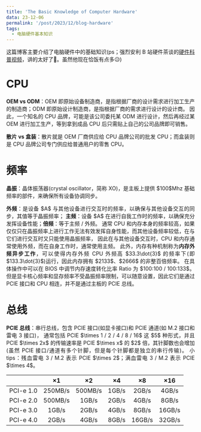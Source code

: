 ```yaml
---
title: 'The Basic Knowledge of Computer Hardware'
data: 23-12-06
permalink: '/post/2023/12/blog-hardware'
tags:
  - 电脑硬件基本知识
---
```


<p style="text-align:justify; text-justify:inter-ideograph;">这篇博客主要介绍了电脑硬件中的基础知识(ps；强烈安利 B 站硬件茶谈的<a href="https://space.bilibili.com/14871346/channel/collectiondetail?sid=550815" target="_blank">硬件科普视频</a>，讲的太好了🙂。虽然他现在恰饭有点多😥)</p>

CPU
===

<p style="text-align:justify; text-justify:inter-ideograph;"><b>OEM vs ODM</b>：OEM 即原始设备制造商，是指根据厂商的设计需求进行加工生产的制造商；ODM 即原始设计制造商，是指根据厂商的需求进行设计的设计商。
因此，一个知名的 CPU 品牌，可能是该公司委托某 ODM 进行设计，然后再经过某 OEM 进行加工生产，等到拿到成品 CPU 后只需贴上自己的公司品牌即可销售。</p>

<p style="text-align:justify; text-justify:inter-ideograph;"><b>散片 vs 盒装</b>：散片就是 OEM 厂商供应给 CPU 品牌公司的批发 CPU；而盒装则是 CPU 品牌公司专门供应给普通用户的零售 CPU。</p>

频率
===

<p style="text-align:justify; text-justify:inter-ideograph;"><b>晶振</b>：晶体振荡器(crystal oscillator，简称 XO)，是主板上提供 $100$Mhz 基础频率的部件，来确保所有设备协调同步。</p>

<p style="text-align:justify; text-justify:inter-ideograph;"><b>外频</b>：是设备 $A$ 与其他设备进行交互时的频率，以确保与其他设备交互的同步，其值等于晶振频率；
<b>主频</b>：设备 $A$ 在进行自我工作时的频率，以确保充分发挥设备性能；<b>倍频</b>：等于主频 / 外频。
通常 CPU 和内存本身的频率较高，如果仅仅只在晶振频率上进行工作无法有效发挥自身性能，而其他设备频率较低，在与它们进行交互时又只能使用晶振频率，
因此在与其他设备交互时，CPU 和内存通常使用外频，而在自身工作时，通常使用主频。
此外，内存有种机制称为<b>内存外频异步工作</b>，可以使得内存外频 CPU 外频高 $33.3\dot{3}$ 的频率下(即 $133.3\dot{3}$)运行，因此内存拥有 $2133$、$2666$ 的非整百倍频率。
在具体操作中可以在 BIOS 中调节内存速度转化比率 Ratio 为 $100:100 / 100:133$。
但是显卡核心频率和显存频率不受晶振频率限制，可以随意设置，因此它们是通过 PCIE 接口和 CPU 相连，并不是通过主板的 PCIE 总线。</p>

总线
===

<p style="text-align:justify; text-justify:inter-ideograph;"><b>PCIE 总线</b>：串行总线，包含 PCIE 接口(如显卡接口)和 PCIE 通道(如 M.2 接口和雷电 3 接口)，
通常包括 PCIE $\times 1 / 2 / 4 / 8 / 16$ 这 $5$ 种形式，并且 PCIE $\times 2x$ 的传输速率是 PCIE $\times x$ 的 $2$ 倍，其针脚数也会增加(虽然 PCIE 接口/通道有多个针脚，但是每个针脚都是独立的串行传输)。
小 tips：残血雷电 3 / M.2 表示 PCIE $\times 2$；满血雷电 3 / M.2 表示 PCIE $\times 4$。</p>

|           | $\times 1$ | $\times 2$ | $\times 4$ | $\times 8$ | $\times 16$ |
|:---------:|:----------:|:----------:|:----------:|:----------:|:-----------:|
| PCI-e 1.0 | $250$MB/s  | $500$MB/s  |  $1$GB/s   |  $2$GB/s   |   $4$GB/s   |
| PCI-e 2.0 | $500$MB/s  |  $1$GB/s   |  $2$GB/s   |  $4$GB/s   |   $8$GB/s   |
| PCI-e 3.0 |  $1$GB/s   |  $2$GB/s   |  $4$GB/s   |  $8$GB/s   |  $16$GB/s   |
| PCI-e 4.0 |  $2$GB/s   |  $4$GB/s   |  $8$GB/s   |  $16$GB/s  |  $32$GB/s   |